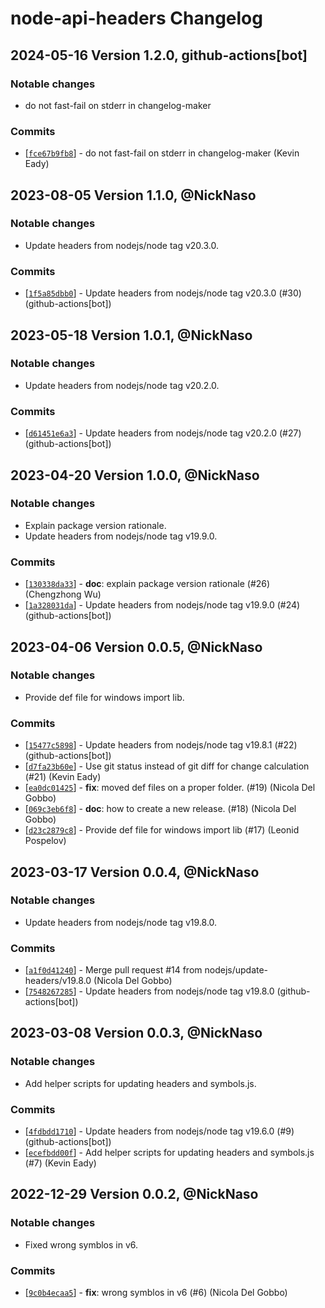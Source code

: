 # node-api-headers Changelog

## 2024-05-16 Version 1.2.0, github-actions\[bot]

### Notable changes

- do not fast-fail on stderr in changelog-maker

### Commits

* \[[`fce67b9fb8`](https://github.com/nodejs/node-api-headers/commit/fce67b9fb8)] - do not fast-fail on stderr in changelog-maker (Kevin Eady)

## 2023-08-05 Version 1.1.0, @NickNaso

### Notable changes

- Update headers from nodejs/node tag v20.3.0.

### Commits

- \[[`1f5a85dbb0`](https://github.com/nodejs/node-api-headers/commit/1f5a85dbb0)] - Update headers from nodejs/node tag v20.3.0 (#30) (github-actions\[bot])

## 2023-05-18 Version 1.0.1, @NickNaso

### Notable changes

- Update headers from nodejs/node tag v20.2.0.

### Commits

- \[[`d61451e6a3`](https://github.com/nodejs/node-api-headers/commit/d61451e6a3)] - Update headers from nodejs/node tag v20.2.0 (#27) (github-actions\[bot])

## 2023-04-20 Version 1.0.0, @NickNaso

### Notable changes

- Explain package version rationale.
- Update headers from nodejs/node tag v19.9.0.

### Commits

- \[[`130338da33`](https://github.com/nodejs/node-api-headers/commit/130338da33)] - **doc**: explain package version rationale (#26) (Chengzhong Wu)
- \[[`1a328031da`](https://github.com/nodejs/node-api-headers/commit/1a328031da)] - Update headers from nodejs/node tag v19.9.0 (#24) (github-actions\[bot])

## 2023-04-06 Version 0.0.5, @NickNaso

### Notable changes

- Provide def file for windows import lib.

### Commits

- \[[`15477c5898`](https://github.com/nodejs/node-api-headers/commit/15477c5898)] - Update headers from nodejs/node tag v19.8.1 (#22) (github-actions\[bot])
- \[[`d7fa23b60e`](https://github.com/nodejs/node-api-headers/commit/d7fa23b60e)] - Use git status instead of git diff for change calculation (#21) (Kevin Eady)
- \[[`ea0dc01425`](https://github.com/nodejs/node-api-headers/commit/ea0dc01425)] - **fix**: moved def files on a proper folder. (#19) (Nicola Del Gobbo)
- \[[`069c3eb6f8`](https://github.com/nodejs/node-api-headers/commit/069c3eb6f8)] - **doc**: how to create a new release. (#18) (Nicola Del Gobbo)
- \[[`d23c2879c8`](https://github.com/nodejs/node-api-headers/commit/d23c2879c8)] - Provide def file for windows import lib (#17) (Leonid Pospelov)

## 2023-03-17 Version 0.0.4, @NickNaso

### Notable changes

- Update headers from nodejs/node tag v19.8.0.

### Commits

- \[[`a1f0d41240`](https://github.com/nodejs/node-api-headers/commit/a1f0d41240)] - Merge pull request #14 from nodejs/update-headers/v19.8.0 (Nicola Del Gobbo)
- \[[`7548267285`](https://github.com/nodejs/node-api-headers/commit/7548267285)] - Update headers from nodejs/node tag v19.8.0 (github-actions\[bot])

## 2023-03-08 Version 0.0.3, @NickNaso

### Notable changes

- Add helper scripts for updating headers and symbols.js.

### Commits

- \[[`4fdbdd1710`](https://github.com/nodejs/node-api-headers/commit/4fdbdd1710)] - Update headers from nodejs/node tag v19.6.0 (#9) (github-actions\[bot])
- \[[`ecefbdd00f`](https://github.com/nodejs/node-api-headers/commit/ecefbdd00f)] - Add helper scripts for updating headers and symbols.js (#7) (Kevin Eady)

## 2022-12-29 Version 0.0.2, @NickNaso

### Notable changes

- Fixed wrong symblos in v6.

### Commits

- \[[`9c0b4ecaa5`](https://github.com/nodejs/node-api-headers/commit/9c0b4ecaa5)] - **fix**: wrong symblos in v6 (#6) (Nicola Del Gobbo)
